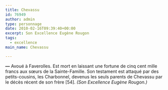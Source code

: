```yaml
---
title: Chevassu
id: 76949
author: admin
type: personnage
date: 2010-02-16T09:39:40+00:00
excerpt: Son Excellence Eugène Rougon
tags:
  - excellence
main_name: Chevassu

---
```

**—** Avoué à Faverolles. Est mort en laissant une fortune de cinq cent mille francs aux sœurs de la Sainte-Famille. Son testament est attaqué par des petits-cousins, les Charbonnel, devenus les seuls parents de Chevassu par le décès récent de son frère [54]. _(Son Excellence Eugène Rougon.)_